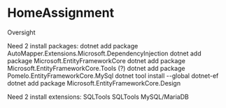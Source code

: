 # HomeAssignment
Oversight

Need 2 install packages:
dotnet add package AutoMapper.Extensions.Microsoft.DependencyInjection
dotnet add package Microsoft.EntityFrameworkCore
dotnet add package Microsoft.EntityFrameworkCore.Tools (?)
dotnet add package Pomelo.EntityFrameworkCore.MySql
dotnet tool install --global dotnet-ef
dotnet add package Microsoft.EntityFrameworkCore.Design

Need 2 install extensions:
SQLTools
SQLTools MySQL/MariaDB

